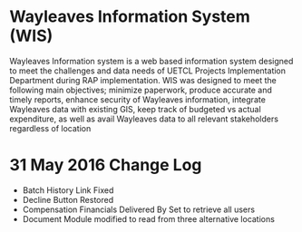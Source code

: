 # Wayleaves Information System (WIS)

Wayleaves Information system is a web based information system designed to meet the challenges and data needs of UETCL Projects Implementation Department during RAP implementation. WIS was designed to meet the following main objectives; minimize paperwork, produce accurate and timely reports, enhance security of Wayleaves information, integrate Wayleaves data with existing GIS, keep track of budgeted vs actual expenditure, as well as avail Wayleaves data to all relevant stakeholders regardless of location 


# 31 May 2016 Change Log

- Batch History Link Fixed
- Decline Button Restored
- Compensation Financials Delivered By Set to retrieve all users
- Document Module modified to read from three alternative locations
